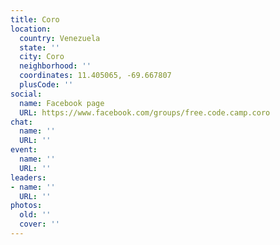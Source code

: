 ```yaml
---
title: Coro
location:
  country: Venezuela
  state: ''
  city: Coro
  neighborhood: ''
  coordinates: 11.405065, -69.667807
  plusCode: ''
social:
  name: Facebook page
  URL: https://www.facebook.com/groups/free.code.camp.coro
chat:
  name: ''
  URL: ''
event:
  name: ''
  URL: ''
leaders:
- name: ''
  URL: ''
photos:
  old: ''
  cover: ''
---
```

